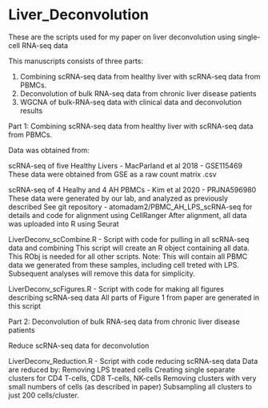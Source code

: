 # Liver_Deconvolution
These are the scripts used for my paper on liver deconvolution using single-cell RNA-seq data

This manuscripts consists of three parts:
1. Combining scRNA-seq data from healthy liver with scRNA-seq data from PBMCs.
2. Deconvolution of bulk RNA-seq data from chronic liver disease patients
3. WGCNA of bulk-RNA-seq data with clinical data and deconvolution results

Part 1: Combining scRNA-seq data from healthy liver with scRNA-seq data from PBMCs.

Data was obtained from:

scRNA-seq of five Healthy Livers - MacParland et al 2018 - GSE115469
These data were obtained from GSE as a raw count matrix .csv

scRNA-seq of 4 Healhy and 4 AH PBMCs - Kim et al 2020 - PRJNA596980
These data were generated by our lab, and analyzed as previously described
See git repository - atomadam2/PBMC_AH_LPS_scRNA-seq for details and code for alignment using CellRanger
After alignment, all data was uploaded into R using Seurat

LiverDeconv_scCombine.R - Script with code for pulling in all scRNA-seq data and combining
This script will create an R object containing all data. This RObj is needed for all other scripts.
Note: This will contain all PBMC data we generated from these samples, including cell treted with LPS. Subsequent analyses will remove this data for simplicity.

LiverDeconv_scFigures.R - Script with code for making all figures describing scRNA-seq data 
All parts of Figure 1 from paper are generated in this script

Part 2: Deconvolution of bulk RNA-seq data from chronic liver disease patients 

Reduce scRNA-seq data for deconvolution

LiverDeconv_Reduction.R - Script with code reducing scRNA-seq data
Data are reduced by:
Removing LPS treated cells
Creating single separate clusters for CD4 T-cells, CD8 T-cells, NK-cells
Removing clusters with very small numbers of cells (as described in paper)
Subsampling all clusters to just 200 cells/cluster.


